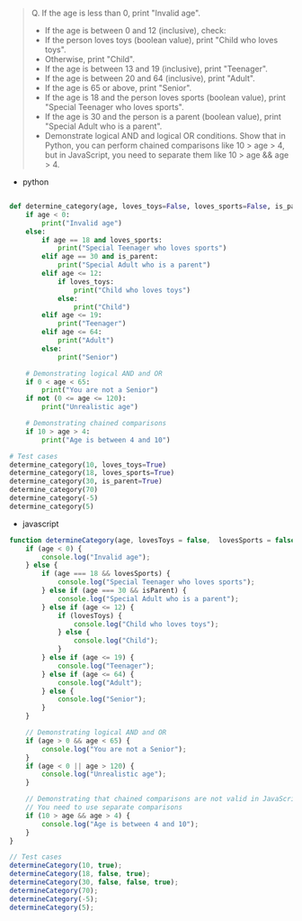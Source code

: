 > Q. If the age is less than 0, print "Invalid age".
> - If the age is between 0 and 12 (inclusive), check:
> - If the person loves toys (boolean value), print "Child who loves toys".
> - Otherwise, print "Child".
> - If the age is between 13 and 19 (inclusive), print "Teenager".
> - If the age is between 20 and 64 (inclusive), print "Adult".
> - If the age is 65 or above, print "Senior".
> - If the age is 18 and the person loves sports (boolean value), print "Special Teenager who loves sports".
> - If the age is 30 and the person is a parent (boolean value), print "Special Adult who is a parent".
> - Demonstrate logical AND and logical OR conditions.
Show that in Python, you can perform chained comparisons like 10 > age > 4, but in JavaScript, you need to separate them like 10 > age && age > 4.

- python

```python

def determine_category(age, loves_toys=False, loves_sports=False, is_parent=False):
    if age < 0:
        print("Invalid age")
    else:
        if age == 18 and loves_sports:
            print("Special Teenager who loves sports")
        elif age == 30 and is_parent:
            print("Special Adult who is a parent")
        elif age <= 12:
            if loves_toys:
                print("Child who loves toys")
            else:
                print("Child")
        elif age <= 19:
            print("Teenager")
        elif age <= 64:
            print("Adult")
        else:
            print("Senior")

    # Demonstrating logical AND and OR
    if 0 < age < 65:
        print("You are not a Senior")
    if not (0 <= age <= 120):
        print("Unrealistic age")

    # Demonstrating chained comparisons
    if 10 > age > 4:
        print("Age is between 4 and 10")

# Test cases
determine_category(10, loves_toys=True)
determine_category(18, loves_sports=True)
determine_category(30, is_parent=True)
determine_category(70)
determine_category(-5)
determine_category(5)
```

- javascript

```javascript
function determineCategory(age, lovesToys = false,  lovesSports = false, isParent = false) {
    if (age < 0) {
        console.log("Invalid age");
    } else {
        if (age === 18 && lovesSports) {
            console.log("Special Teenager who loves sports");
        } else if (age === 30 && isParent) {
            console.log("Special Adult who is a parent");
        } else if (age <= 12) {
            if (lovesToys) {
                console.log("Child who loves toys");
            } else {
                console.log("Child");
            }
        } else if (age <= 19) {
            console.log("Teenager");
        } else if (age <= 64) {
            console.log("Adult");
        } else {
            console.log("Senior");
        }
    }

    // Demonstrating logical AND and OR
    if (age > 0 && age < 65) {
        console.log("You are not a Senior");
    }
    if (age < 0 || age > 120) {
        console.log("Unrealistic age");
    }

    // Demonstrating that chained comparisons are not valid in JavaScript
    // You need to use separate comparisons
    if (10 > age && age > 4) {
        console.log("Age is between 4 and 10");
    }
}

// Test cases
determineCategory(10, true);
determineCategory(18, false, true);
determineCategory(30, false, false, true);
determineCategory(70);
determineCategory(-5);
determineCategory(5);
```